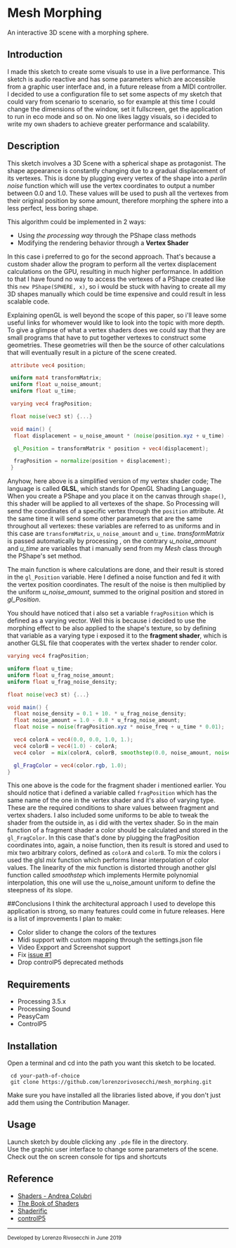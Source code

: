 # Mesh Morphing
An interactive 3D scene with a morphing sphere.

## Introduction
I made this sketch to create some visuals to use in a live performance.
This sketch is audio reactive and has some parameters which are accessible from a graphic user interface and, in a future release from a MIDI controller.
I decided to use a configuration file to set some aspects of my sketch that could vary from scenario to scenario, so for example at this time I could change the dimensions of the window, set it fullscreen, get the application to run in eco mode and so on.
No one likes laggy visuals, so i decided to write my own shaders to achieve greater performance and scalability.

## Description
This sketch involves a 3D Scene with a spherical shape as protagonist.
The shape appearance is constantly changing due to a gradual displacement of its vertexes.
This is done by plugging every vertex of the shape into a *perlin noise* function which will use the vertex coordinates to output a number between 0.0 and 1.0.
These values will be used to push all the vertexes from their original position by some amount, therefore morphing the sphere into a less perfect, less boring shape.

This algorithm could be implemented in 2 ways:
- Using *the processing way* through the PShape class methods
- Modifying the rendering behavior through a **Vertex Shader**

In this case i preferred to go for the second approach.
That's because a custom shader allow the program to perform all the vertex displacement calculations on the GPU, resulting in much higher performance.
In addition to that I have found no way to access the vertexes of a PShape created like this `new PShape(SPHERE, x)`, so i would be stuck with having to create all my 3D shapes manually which could be time expensive and could result in less scalable code.

Explaining openGL is well beyond the scope of this paper, so i'll leave some useful links for whomever would like to look into the topic with more depth.
To give a glimpse of what a vertex shaders does we could say that they are small programs that have to put together vertexes to construct some geometries.
These geometries will then be the source of other calculations that will eventually result in a picture of the scene created.

```glsl
 attribute vec4 position;

 uniform mat4 transformMatrix;
 uniform float u_noise_amount;
 uniform float u_time;

 varying vec4 fragPosition;

 float noise(vec3 st) {...}

 void main() {
  float displacement = u_noise_amount * (noise(position.xyz + u_time) - 0.5);

  gl_Position = transformMatrix * position + vec4(displacement);

  fragPosition = normalize(position + displacement);
 }
```

Anyhow, here above is a simplified version of my vertex shader code; The language is called **GLSL**, which stands for OpenGL Shading Language.
When you create a PShape and you place it on the canvas through `shape()`, this shader will be applied to all vertexes of the shape.
So Processing will send the coordinates of a specific vertex through the `position` attribute. At the same time it will send some other parameters that are the same throughout all vertexes: these variables are referred to as uniforms and in this case are `transformMatrix`, `u_noise_amount` and `u_time`. *transformMatrix* is passed automatically by processing , on the contrary *u_noise_amount* and *u_time* are variables that i manually send from my *Mesh* class through the PShape's set method.

The main function is where calculations are done, and their result is stored in the `gl_Position` variable. Here I defined a noise function and fed it with the vertex position coordinates.
The result of the noise is then multiplied by the uniform *u_noise_amount*, summed to the original position and stored in *gl_Position*.

You should have noticed that i also set a variable `fragPosition` which is defined as a varying vector.
Well this is because i decided to use the morphing effect to be also applied to the shape's texture, so by defining that variable as a varying type i exposed it to the **fragment shader**, which is another GLSL file that cooperates with the vertex shader to render color.

```glsl
varying vec4 fragPosition;

uniform float u_time;
uniform float u_frag_noise_amount;
uniform float u_frag_noise_density;

float noise(vec3 st) {...}

void main() {
  float noise_density = 0.1 + 10. * u_frag_noise_density;
  float noise_amount = 1.0 - 0.8 * u_frag_noise_amount;
  float noise = noise(fragPosition.xyz * noise_freq + u_time * 0.01);

  vec4 colorA = vec4(0.0, 0.0, 1.0, 1.);
  vec4 colorB = vec4(1.0) - colorA;
  vec4 color  = mix(colorA, colorB, smoothstep(0.0, noise_amount, noise));

  gl_FragColor = vec4(color.rgb, 1.0);
}
```

This one above is the code for the fragment shader i mentioned earlier.
You should notice that i defined a variable called `fragPosition` which has the same name of the one  in the vertex shader and it's also of varying type. These are the required conditions to share values between fragment and vertex shaders.
I also included some uniforms to be able to tweak the shader from the outside in, as i did with the vertex shader. So in the main function of a fragment shader a color should be calculated and stored in the `gl_FragColor`. In this case that's done by plugging the fragPosition coordinates into, again, a noise function, then its result is stored and used to mix two arbitrary colors, defined as `colorA` and `colorB`.
To mix the colors i used the glsl *mix* function which performs linear interpolation of color values.
The linearity of the mix function is distorted through another glsl function called *smoothstep* which implements Hermite polynomial interpolation, this one will use the u_noise_amount uniform to define the steepness of its slope.

##Conclusions
I think the architectural approach I used to develope this application is strong, so many features could come in future releases. Here is a list of improvements I plan to make:
- Color slider to change the colors of the textures
- Midi support with custom mapping through the settings.json file
- Video Expport and Screenshot support
- Fix [issue #1](https://github.com/lorenzorivosecchi/mesh_morphing/issues/1)
- Drop controlP5 deprecated methods

## Requirements
- Processing 3.5.x
- Processing Sound
- PeasyCam
- ControlP5

## Installation
Open a terminal and cd into the path you want this sketch to be located.
```
 cd your-path-of-choice
 git clone https://github.com/lorenzorivosecchi/mesh_morphing.git
```
Make sure you have installed all the libraries listed above, if you don't just add them using the Contribution Manager.

## Usage
Launch sketch by double clicking any `.pde` file in the directory.  
Use the graphic user interface to change some parameters of the scene.  
Check out the on screen console for tips and shortcuts

## Reference
- [Shaders - Andrea Colubri](https://processing.org/tutorials/pshader/)
- [The Book of Shaders](https://thebookofshaders.com/?lan=it)
- [Shaderific](http://www.shaderific.com)
- [controlP5](http://www.sojamo.de/libraries/controlP5/)

---
<sup>Developed by Lorenzo Rivosecchi in June 2019</sup>
